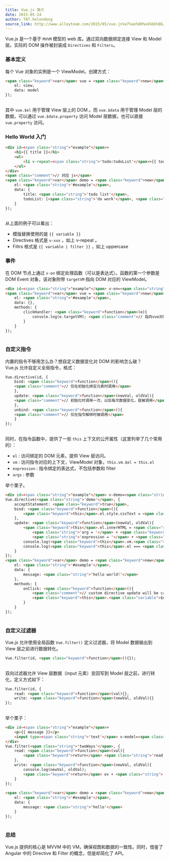 ```yaml
---
title: Vue.js 简介
date: 2015-05-24
author: TAT.helondeng
source_link: http://www.alloyteam.com/2015/05/vue-js%e7%ae%80%e4%bb%8b/
---
```


<!-- {% raw %} - for jekyll -->

Vue.js 是一个基于 `MVVM` 模型的 web 库。通过双向数据绑定连接 View 和 Model 层。实际的 DOM 操作被封装成 `Directives` 和 `Filters`。

### 基本定义

每个 Vue 对象的实例是一个 ViewModel。创建方式：

```html
<span class="keyword">var</span> vue = <span class="keyword">new</span> Vue({
    el: view,
    data: model
});
 
```

其中 `vue.$el` 用于管理 View 层上的 DOM 。而 `vue.$data` 用于管理 Model 层的数据，可以通过 `vue.$data.property` 访问 Model 层数据，也可以直接 `vue.property` 访问。

### Hello World 入门

```html
<div id=<span class="string">"example"</span>>
    <h1>{{ title }}</h1>
    <ul>
        <li v-repeat=<span class="string">'todo:todoList'</span>>{{ todo | uppercase }}</li>
    </ul>
</div>
<span class="comment">// 对应 js</span>
<span class="keyword">var</span> demo = <span class="keyword">new</span> Vue({
    el: <span class="string">'#example'</span>,
    data: {
        title: <span class="string">'todo list'</span>,
        todoList: [<span class="string">'do work'</span>, <span class="string">'read book'</span>, <span class="string">'shopping'</span>]
    }
});
 
```

从上面的例子可以看出：

-   模版替换使用的是 `{{ variable }}`
-   Directives 格式是 `v-xxx` ，如上 v-repeat 。
-   Filtrs 格式是 `{{ variable | filter }}` ，如上 uppercase

### 事件

在 DOM 节点上通过 `v-on` 绑定处理函数（可以是表达式）。函数的第一个参数是 DOM Event 对象，该对象附带 `targetVM` 指向 DOM 对应的 ViewModel。

```html
<div id=<span class="string">"example"</span> v-on=<span class="string">"click : clickHandler"</span>></div>
<span class="keyword">var</span> vue = <span class="keyword">new</span> Vue({
    el: <span class="string">'#example'</span>,
    data: {},
    methods: {
        clickHandler: <span class="keyword">function</span>(e){
            console.log(e.targetVM); <span class="comment">// 指向vue对象，可以理解为this。</span>
        }
    }
});
 
```

### 自定义指令

内置的指令不够用怎么办？想自定义数据变化对 DOM 的影响怎么破？  
Vue.js 允许自定义全局指令，格式：

```html
Vue.directive(id, {
    bind: <span class="keyword">function</span>(){
    <span class="comment">// 仅在初始化绑定元素时调用</span>
    },
    update: <span class="keyword">function</span>(newVal, oldVal){
    <span class="comment">// 初始化时调用一次，以后每次数据变化，就被调用</span>
    },
    unbind: <span class="keyword">function</span>(){
    <span class="comment">// 仅在指令解绑时被调用</span>
    }
});
 
```

同时，在指令函数中，提供了一些 `this` 上下文的公开属性（这里列举了几个常用的）：

-   `el` : 访问绑定的 DOM 元素，提供 View 层访问。
-   `vm` : 访问指令对应的上下文，ViewModel 对象，`this.vm.$el = this.el`
-   `expression` : 指令绑定的表达式，不包括参数和 filter
-   `args` : 参数

举个栗子。

```html
<div id=<span class="string">"example"</span> v-demo=<span class="string">"args: message"</span> v-on=<span class="string">"click: onClick"</span>></div>
Vue.directive(<span class="string">'demo'</span>, {
    acceptStatement: <span class="keyword">true</span>,
    bind: <span class="keyword">function</span>(){
        <span class="keyword">this</span>.el.style.cssText = <span class="string">'color: red; background: #666;'</span>;
    },
    update: <span class="keyword">function</span>(newVal, oldVal){
        <span class="keyword">this</span>.el.innerHTML = <span class="string">'name = '</span> + <span class="keyword">this</span>.name + <span class="string">'<br/>'</span> + 
            <span class="string">'arg = '</span> + <span class="keyword">this</span>.arg + <span class="string">'<br/>'</span> + 
            <span class="string">'expression = '</span> + <span class="keyword">this</span>.expression + <span class="string">'<br/>'</span>;
        console.log(<span class="keyword">this</span>.vm.<span class="variable">$data</span>);
        console.log(<span class="keyword">this</span>.el === <span class="keyword">this</span>.vm.<span class="variable">$el</span>);
    }
});
<span class="keyword">var</span> demo = <span class="keyword">new</span> Vue({
    el: <span class="string">'#example'</span>,
    data: {
        message: <span class="string">'hello world!'</span>
    },
    methods: {
        onClick: <span class="keyword">function</span>(){
            <span class="comment">// custom directive update will be called.</span>
            <span class="keyword">this</span>.<span class="variable">$data</span>.message = <span class="string">'hahaha!'</span>;
        }
    }
});
 
```

### 自定义过滤器

Vue.js 允许使用全局函数 `Vue.filter()` 定义过滤器，将 Model 数据输出到 View 层之前进行数据转化。

```html
Vue.filter(id, <span class="keyword">function</span>(){});
 
```

双向过滤器允许 View 层数据（input 元素）变回写到 Model 层之前，进行转化，定义方式如下：

```html
Vue.filter(id, {
    read: <span class="keyword">function</span>(val){},
    write: <span class="keyword">function</span>(newVal, oldVal){}
});
 
```

举个栗子：

```html
<div id=<span class="string">"example"</span>>
    <p>{{ message }}</p>
    <input type=<span class="string">'text'</span> v-model=<span class="string">"message | twoWays"</span>></div>
</div>
Vue.filter(<span class="string">'twoWays'</span>, {
    read: <span class="keyword">function</span>(val){
        <span class="keyword">return</span> <span class="string">'read '</span> + val;
    },
    write: <span class="keyword">function</span>(newVal, oldVal){
        console.log(newVal, oldVal);
        <span class="keyword">return</span> ov + <span class="string">' write'</span>;
    }
});
 
<span class="keyword">var</span> demo = <span class="keyword">new</span> Vue({
    el: <span class="string">'#example'</span>,
    data: {
        message: <span class="string">'hello'</span>
    }
});
 
```

### 总结

Vue.js 提供的核心是 MVVM 中的 VM，确保视图和数据的一致性。同时，借鉴了 Angular 中的 Directive 和 Filter 的概念，但是却简化了 API。


<!-- {% endraw %} - for jekyll -->